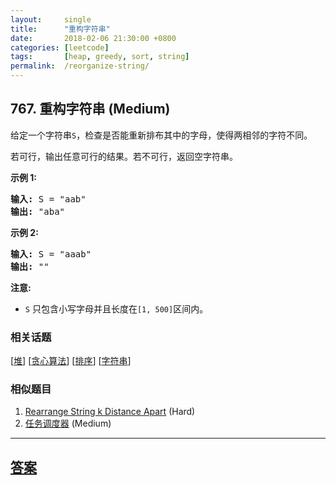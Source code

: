 ```yaml
---
layout:     single
title:      "重构字符串"
date:       2018-02-06 21:30:00 +0800
categories: [leetcode]
tags:       [heap, greedy, sort, string]
permalink:  /reorganize-string/
---
```


## 767. 重构字符串 (Medium)

<p>给定一个字符串<code>S</code>，检查是否能重新排布其中的字母，使得两相邻的字符不同。</p>

<p>若可行，输出任意可行的结果。若不可行，返回空字符串。</p>

<p><strong>示例&nbsp;1:</strong></p>

<pre>
<strong>输入:</strong> S = &quot;aab&quot;
<strong>输出:</strong> &quot;aba&quot;
</pre>

<p><strong>示例 2:</strong></p>

<pre>
<strong>输入:</strong> S = &quot;aaab&quot;
<strong>输出:</strong> &quot;&quot;
</pre>

<p><strong>注意:</strong></p>

<ul>
	<li><code>S</code> 只包含小写字母并且长度在<code>[1, 500]</code>区间内。</li>
</ul>

### 相关话题
  [[堆](https://github.com/openset/leetcode/tree/master/tag/heap/README.md)]
  [[贪心算法](https://github.com/openset/leetcode/tree/master/tag/greedy/README.md)]
  [[排序](https://github.com/openset/leetcode/tree/master/tag/sort/README.md)]
  [[字符串](https://github.com/openset/leetcode/tree/master/tag/string/README.md)]

### 相似题目
  1. [Rearrange String k Distance Apart](/rearrange-string-k-distance-apart) (Hard)
  1. [任务调度器](/task-scheduler) (Medium)

---

## [答案](https://github.com/openset/leetcode/tree/master/problems/reorganize-string)
